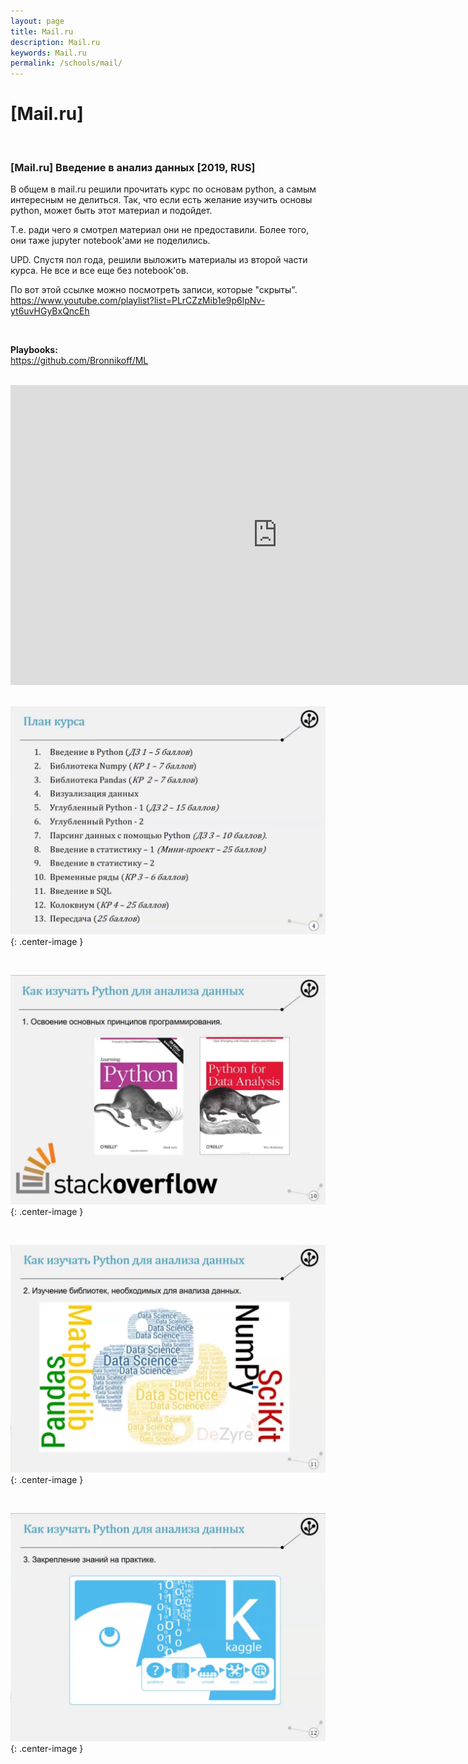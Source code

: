 ```yaml
---
layout: page
title: Mail.ru
description: Mail.ru
keywords: Mail.ru
permalink: /schools/mail/
---
```


# [Mail.ru]

<br/>

### [Mail.ru] Введение в анализ данных [2019, RUS]

В общем в mail.ru решили прочитать курс по основам python, а самым интересным не делиться. Так, что если есть желание изучить основы python, может быть этот материал и подойдет.

Т.е. ради чего я смотрел материал они не предоставили. Более того, они таже jupyter notebook'ами не поделились.

UPD. Спустя пол года, решили выложить материалы из второй части курса. Не все и все еще без notebook'ов.

По вот этой ссылке можно посмотреть записи, которые "скрыты". https://www.youtube.com/playlist?list=PLrCZzMib1e9p6lpNv-yt6uvHGyBxQncEh

<br/>

**Playbooks:**  
https://github.com/Bronnikoff/ML

<br/>

<div align="center">
    <iframe width="853" height="480" src="https://www.youtube.com/embed/5Yl6_2d0CN0" frameborder="0" allow="accelerometer; autoplay; encrypted-media; gyroscope; picture-in-picture" allowfullscreen></iframe>
</div>

<br/>

![Mail.ru введение в анализ данных](/img/schools/mail/pic-01.png 'Mail.ru введение в анализ данных'){: .center-image }

<br/>

![Mail.ru введение в анализ данных](/img/schools/mail/pic-02.png 'Mail.ru введение в анализ данных'){: .center-image }

<br/>

![Mail.ru введение в анализ данных](/img/schools/mail/pic-03.png 'Mail.ru введение в анализ данных'){: .center-image }

<br/>

![Mail.ru введение в анализ данных](/img/schools/mail/pic-04.png 'Mail.ru введение в анализ данных'){: .center-image }
